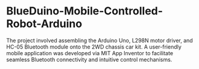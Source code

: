 # BlueDuino-Mobile-Controlled-Robot-Arduino

The project involved assembling the Arduino Uno, L298N motor driver, and HC-05 Bluetooth module onto the 2WD chassis car kit. A user-friendly mobile application was developed via MIT App Inventor to facilitate seamless Bluetooth connectivity and intuitive control mechanisms.
